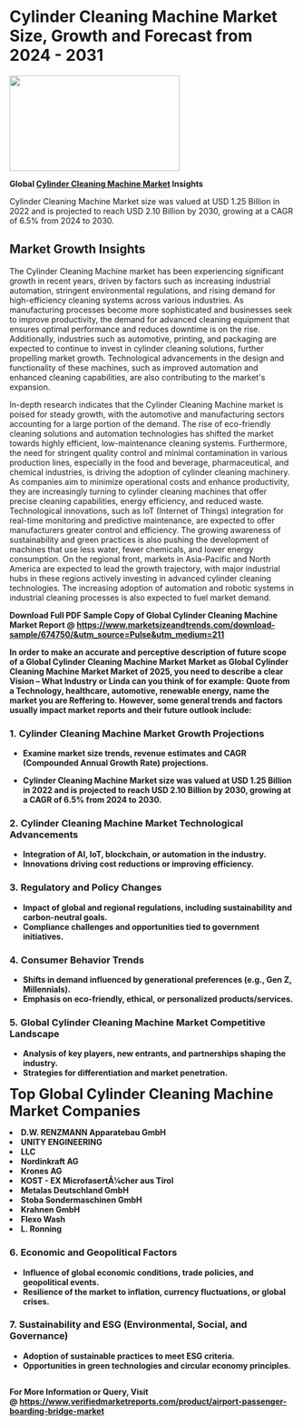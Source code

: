 <H1>Cylinder Cleaning Machine Market Size, Growth and Forecast from 2024 - 2031</H1><img class="aligncenter size-medium wp-image-584254" src="https://thirdeyenews.in/wp-content/uploads/2024/09/Global-Market-Research-300x168.jpeg" alt="" width="300" height="168" /><p><strong>Global&nbsp;<a href="https://www.marketsizeandtrends.com/download-sample/674750/&amp;utm_source=Pulse&amp;utm_medium=211">Cylinder Cleaning Machine Market</a> Insights</strong></p><p>Cylinder Cleaning Machine Market size was valued at USD 1.25 Billion in 2022 and is projected to reach USD 2.10 Billion by 2030, growing at a CAGR of 6.5% from 2024 to 2030.</p><p><h2>Market Growth Insights</h2> <p>The Cylinder Cleaning Machine market has been experiencing significant growth in recent years, driven by factors such as increasing industrial automation, stringent environmental regulations, and rising demand for high-efficiency cleaning systems across various industries. As manufacturing processes become more sophisticated and businesses seek to improve productivity, the demand for advanced cleaning equipment that ensures optimal performance and reduces downtime is on the rise. Additionally, industries such as automotive, printing, and packaging are expected to continue to invest in cylinder cleaning solutions, further propelling market growth. Technological advancements in the design and functionality of these machines, such as improved automation and enhanced cleaning capabilities, are also contributing to the market's expansion.</p> <p><strong></strong></p> <p>In-depth research indicates that the Cylinder Cleaning Machine market is poised for steady growth, with the automotive and manufacturing sectors accounting for a large portion of the demand. The rise of eco-friendly cleaning solutions and automation technologies has shifted the market towards highly efficient, low-maintenance cleaning systems. Furthermore, the need for stringent quality control and minimal contamination in various production lines, especially in the food and beverage, pharmaceutical, and chemical industries, is driving the adoption of cylinder cleaning machinery. As companies aim to minimize operational costs and enhance productivity, they are increasingly turning to cylinder cleaning machines that offer precise cleaning capabilities, energy efficiency, and reduced waste. Technological innovations, such as IoT (Internet of Things) integration for real-time monitoring and predictive maintenance, are expected to offer manufacturers greater control and efficiency. The growing awareness of sustainability and green practices is also pushing the development of machines that use less water, fewer chemicals, and lower energy consumption. On the regional front, markets in Asia-Pacific and North America are expected to lead the growth trajectory, with major industrial hubs in these regions actively investing in advanced cylinder cleaning technologies. The increasing adoption of automation and robotic systems in industrial cleaning processes is also expected to fuel market demand.</p> <p><strong></p><p><span class=""><strong>Download Full PDF Sample Copy of Global Cylinder Cleaning Machine Market Report</strong> @ <a href="https://www.marketsizeandtrends.com/download-sample/674750/&amp;utm_source=Pulse&amp;utm_medium=211" target="_blank">https://www.marketsizeandtrends.com/download-sample/674750/&amp;utm_source=Pulse&amp;utm_medium=211</a></span></p><p>In order to make an accurate and perceptive description of future scope of a Global&nbsp;Cylinder Cleaning Machine Market Market as Global&nbsp;Cylinder Cleaning Machine Market Market of 2025, you need to describe a clear Vision &ndash; What Industry or Linda can you think of for example: Quote from a Technology, healthcare, automotive, renewable energy, name the market you are Reffering to. However, some general trends and factors usually impact market reports and their future outlook include:</p><h3>1.&nbsp;<strong>Cylinder Cleaning Machine Market Growth Projections</strong></h3><ul><li>Examine market size trends, revenue estimates and CAGR (Compounded Annual Growth Rate) projections.</li><li><p>Cylinder Cleaning Machine Market size was valued at USD 1.25 Billion in 2022 and is projected to reach USD 2.10 Billion by 2030, growing at a CAGR of 6.5% from 2024 to 2030.</p></li></ul><h3>2.&nbsp;<strong>Cylinder Cleaning Machine Market Technological Advancements</strong></h3><ul><li>Integration of AI, IoT, blockchain, or automation in the industry.</li><li>Innovations driving cost reductions or improving efficiency.</li></ul><h3>3.&nbsp;<strong>Regulatory and Policy Changes</strong></h3><ul><li>Impact of global and regional regulations, including sustainability and carbon-neutral goals.</li><li>Compliance challenges and opportunities tied to government initiatives.</li></ul><h3>4.&nbsp;<strong>Consumer Behavior Trends</strong></h3><ul><li>Shifts in demand influenced by generational preferences (e.g., Gen Z, Millennials).</li><li>Emphasis on eco-friendly, ethical, or personalized products/services.</li></ul><h3>5.&nbsp;<strong>Global Cylinder Cleaning Machine Market Competitive Landscape</strong></h3><ul><li>Analysis of key players, new entrants, and partnerships shaping the industry.</li><li>Strategies for differentiation and market penetration.</li></ul><p data-pm-slice="1 1 []"><span style="color: inherit; font-family: inherit; font-size: 25px;">Top Global Cylinder Cleaning Machine Market Companies</span></p><div class="" data-test-id=""><p><li>D.W. RENZMANN Apparatebau GmbH</li><li> UNITY ENGINEERING</li><li> LLC</li><li> Nordinkraft AG</li><li> Krones AG</li><li> KOST - EX MicrofasertÃ¼cher aus Tirol</li><li> Metalas Deutschland GmbH</li><li> Stoba Sondermaschinen GmbH</li><li> Krahnen GmbH</li><li> Flexo Wash</li><li> L. Ronning</li></p></div><h3>6.&nbsp;<strong>Economic and Geopolitical Factors</strong></h3><ul><li>Influence of global economic conditions, trade policies, and geopolitical events.</li><li>Resilience of the market to inflation, currency fluctuations, or global crises.</li></ul><h3>7.&nbsp;<strong>Sustainability and ESG (Environmental, Social, and Governance)</strong></h3><ul><li>Adoption of sustainable practices to meet ESG criteria.</li><li>Opportunities in green technologies and circular economy principles.</li></ul><h2><strong style="font-size: 14px;">For More Information or Query, Visit @&nbsp;</strong><a style="background-color: #ffffff; font-size: 14px;" href="https://www.marketsizeandtrends.com/report/cylinder-cleaning-machine-market/" target="_blank">https://www.verifiedmarketreports.com/product/airport-passenger-boarding-bridge-market</a></h2>
